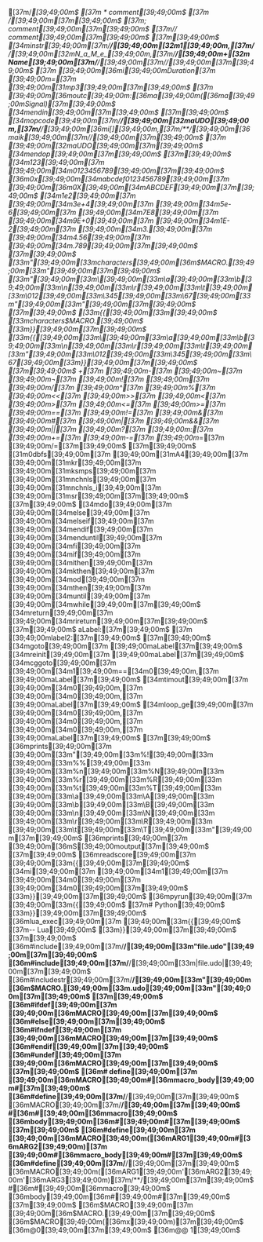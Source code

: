 [37m/*[39;49;00m$
[37m * comment[39;49;00m$
[37m */[39;49;00m[37m[39;49;00m$
[37m; comment[39;49;00m[37m[39;49;00m$
[37m// comment[39;49;00m[37m[39;49;00m$
[37m[39;49;00m$
[34minstr[39;49;00m[37m/**/[39;49;00m[32m1[39;49;00m,[37m/**/[39;49;00m[32mN_a_M_e_[39;49;00m,[37m/**/[39;49;00m+[32mName[39;49;00m[37m/**/[39;49;00m[37m//[39;49;00m[37m[39;49;00m$
[37m  [39;49;00m[36mi[39;49;00mDuration[37m [39;49;00m=[37m [39;49;00m[31mp3[39;49;00m[37m[39;49;00m$
[37m  [39;49;00m[36moutc[39;49;00m:[36ma[39;49;00m([36ma[39;49;00mSignal)[37m[39;49;00m$
[34mendin[39;49;00m[37m[39;49;00m$
[37m[39;49;00m$
[34mopcode[39;49;00m[37m/**/[39;49;00m[32maUDO[39;49;00m,[37m/**/[39;49;00m[36mi[][39;49;00m,[37m/**/[39;49;00m[36maik[39;49;00m[37m//[39;49;00m[37m[39;49;00m$
[37m  [39;49;00m[32maUDO[39;49;00m[37m[39;49;00m$
[34mendop[39;49;00m[37m[39;49;00m$
[37m[39;49;00m$
[34m123[39;49;00m[37m [39;49;00m[34m0123456789[39;49;00m[37m[39;49;00m$
[36m0x[39;49;00m[34mabcdef0123456789[39;49;00m[37m [39;49;00m[36m0X[39;49;00m[34mABCDEF[39;49;00m[37m[39;49;00m$
[34m1e2[39;49;00m[37m [39;49;00m[34m3e+4[39;49;00m[37m [39;49;00m[34m5e-6[39;49;00m[37m [39;49;00m[34m7E8[39;49;00m[37m [39;49;00m[34m9E+0[39;49;00m[37m [39;49;00m[34m1E-2[39;49;00m[37m [39;49;00m[34m3.[39;49;00m[37m [39;49;00m[34m4.56[39;49;00m[37m [39;49;00m[34m.789[39;49;00m[37m[39;49;00m$
[37m[39;49;00m$
[33m"[39;49;00m[33mcharacters[39;49;00m[36m$MACRO.[39;49;00m[33m"[39;49;00m[37m[39;49;00m$
[33m"[39;49;00m[33m\\[39;49;00m[33m\a[39;49;00m[33m\b[39;49;00m[33m\n[39;49;00m[33m\r[39;49;00m[33m\t[39;49;00m[33m\012[39;49;00m[33m\345[39;49;00m[33m\67[39;49;00m[33m\"[39;49;00m[33m"[39;49;00m[37m[39;49;00m$
[37m[39;49;00m$
[33m{{[39;49;00m[33m[39;49;00m$
[33mcharacters$MACRO.[39;49;00m$
[33m}}[39;49;00m[37m[39;49;00m$
[33m{{[39;49;00m[33m\\[39;49;00m[33m\a[39;49;00m[33m\b[39;49;00m[33m\n[39;49;00m[33m\r[39;49;00m[33m\t[39;49;00m[33m\"[39;49;00m[33m\012[39;49;00m[33m\345[39;49;00m[33m\67[39;49;00m[33m}}[39;49;00m[37m[39;49;00m$
[37m[39;49;00m$
+[37m [39;49;00m-[37m [39;49;00m~[37m [39;49;00m¬[37m [39;49;00m![37m [39;49;00m*[37m [39;49;00m/[37m [39;49;00m^[37m [39;49;00m%[37m [39;49;00m<<[37m [39;49;00m>>[37m [39;49;00m<[37m [39;49;00m>[37m [39;49;00m<=[37m [39;49;00m>=[37m [39;49;00m==[37m [39;49;00m!=[37m [39;49;00m&[37m [39;49;00m#[37m [39;49;00m|[37m [39;49;00m&&[37m [39;49;00m||[37m [39;49;00m?[37m [39;49;00m:[37m [39;49;00m+=[37m [39;49;00m-=[37m [39;49;00m*=[37m [39;49;00m/=[37m[39;49;00m$
[37m[39;49;00m$
[31m0dbfs[39;49;00m[37m [39;49;00m[31mA4[39;49;00m[37m [39;49;00m[31mkr[39;49;00m[37m [39;49;00m[31mksmps[39;49;00m[37m [39;49;00m[31mnchnls[39;49;00m[37m [39;49;00m[31mnchnls_i[39;49;00m[37m [39;49;00m[31msr[39;49;00m[37m[39;49;00m$
[37m[39;49;00m$
[34mdo[39;49;00m[37m [39;49;00m[34melse[39;49;00m[37m [39;49;00m[34melseif[39;49;00m[37m [39;49;00m[34mendif[39;49;00m[37m [39;49;00m[34menduntil[39;49;00m[37m [39;49;00m[34mfi[39;49;00m[37m [39;49;00m[34mif[39;49;00m[37m [39;49;00m[34mithen[39;49;00m[37m [39;49;00m[34mkthen[39;49;00m[37m [39;49;00m[34mod[39;49;00m[37m [39;49;00m[34mthen[39;49;00m[37m [39;49;00m[34muntil[39;49;00m[37m [39;49;00m[34mwhile[39;49;00m[37m[39;49;00m$
[34mreturn[39;49;00m[37m [39;49;00m[34mrireturn[39;49;00m[37m[39;49;00m$
[37m[39;49;00m$
aLabel:[37m[39;49;00m$
[37m [39;49;00mlabel2:[37m[39;49;00m$
[37m[39;49;00m$
[34mgoto[39;49;00m[37m [39;49;00maLabel[37m[39;49;00m$
[34mreinit[39;49;00m[37m [39;49;00maLabel[37m[39;49;00m$
[34mcggoto[39;49;00m[37m [39;49;00m[34m1[39;49;00m==[34m0[39;49;00m,[37m [39;49;00maLabel[37m[39;49;00m$
[34mtimout[39;49;00m[37m [39;49;00m[34m0[39;49;00m,[37m [39;49;00m[34m0[39;49;00m,[37m [39;49;00maLabel[37m[39;49;00m$
[34mloop_ge[39;49;00m[37m [39;49;00m[34m0[39;49;00m,[37m [39;49;00m[34m0[39;49;00m,[37m [39;49;00m[34m0[39;49;00m,[37m [39;49;00maLabel[37m[39;49;00m$
[37m[39;49;00m$
[36mprints[39;49;00m[37m [39;49;00m[33m"[39;49;00m[33m%![39;49;00m[33m [39;49;00m[33m%%[39;49;00m[33m [39;49;00m[33m%n[39;49;00m[33m%N[39;49;00m[33m [39;49;00m[33m%r[39;49;00m[33m%R[39;49;00m[33m [39;49;00m[33m%t[39;49;00m[33m%T[39;49;00m[33m [39;49;00m[33m\\a[39;49;00m[33m\\A[39;49;00m[33m [39;49;00m[33m\\b[39;49;00m[33m\\B[39;49;00m[33m [39;49;00m[33m\\n[39;49;00m[33m\\N[39;49;00m[33m [39;49;00m[33m\\r[39;49;00m[33m\\R[39;49;00m[33m [39;49;00m[33m\\t[39;49;00m[33m\\T[39;49;00m[33m"[39;49;00m[37m[39;49;00m$
[36mprints[39;49;00m[37m [39;49;00m[36mS[39;49;00moutput[37m[39;49;00m$
[37m[39;49;00m$
[36mreadscore[39;49;00m[37m [39;49;00m[33m{{[39;49;00m[37m[39;49;00m$
[34mi[39;49;00m[37m [39;49;00m[34m1[39;49;00m[37m [39;49;00m[34m0[39;49;00m[37m [39;49;00m[34m0[39;49;00m[37m[39;49;00m$
[33m}}[39;49;00m[37m[39;49;00m$
[36mpyrun[39;49;00m[37m [39;49;00m[33m{{[39;49;00m$
[37m# Python[39;49;00m$
[33m}}[39;49;00m[37m[39;49;00m$
[36mlua_exec[39;49;00m[37m [39;49;00m[33m{{[39;49;00m$
[37m-- Lua[39;49;00m$
[33m}}[39;49;00m[37m[39;49;00m$
[37m[39;49;00m$
[36m#include[39;49;00m[37m/**/[39;49;00m[33m"file.udo"[39;49;00m[37m[39;49;00m$
[36m#include[39;49;00m[37m/**/[39;49;00m[33m|file.udo|[39;49;00m[37m[39;49;00m$
[36m#includestr[39;49;00m[37m/**/[39;49;00m[33m"[39;49;00m[36m$MACRO.[39;49;00m[33m.udo[39;49;00m[33m"[39;49;00m[37m[39;49;00m$
[37m[39;49;00m$
[36m#ifdef[39;49;00m[37m [39;49;00m[36mMACRO[39;49;00m[37m[39;49;00m$
[36m#else[39;49;00m[37m[39;49;00m$
[36m#ifndef[39;49;00m[37m [39;49;00m[36mMACRO[39;49;00m[37m[39;49;00m$
[36m#endif[39;49;00m[37m[39;49;00m$
[36m#undef[39;49;00m[37m [39;49;00m[36mMACRO[39;49;00m[37m[39;49;00m$
[37m[39;49;00m$
[36m#   define[39;49;00m[37m [39;49;00m[36mMACRO[39;49;00m#[36mmacro_body[39;49;00m#[37m[39;49;00m$
[36m#define[39;49;00m[37m/**/[39;49;00m[37m[39;49;00m$
[36mMACRO[39;49;00m[37m/**/[39;49;00m[37m[39;49;00m$
#[36m\#[39;49;00m[36mmacro[39;49;00m$
[36mbody[39;49;00m[36m\#[39;49;00m#[37m[39;49;00m$
[37m[39;49;00m$
[36m#define[39;49;00m[37m [39;49;00m[36mMACRO[39;49;00m([36mARG1[39;49;00m#[36mARG2[39;49;00m)[37m [39;49;00m#[36mmacro_body[39;49;00m#[37m[39;49;00m$
[36m#define[39;49;00m[37m/**/[39;49;00m[37m[39;49;00m$
[36mMACRO[39;49;00m([36mARG1[39;49;00m'[36mARG2[39;49;00m'[36mARG3[39;49;00m)[37m/**/[39;49;00m[37m[39;49;00m$
#[36m\#[39;49;00m[36mmacro[39;49;00m$
[36mbody[39;49;00m[36m\#[39;49;00m#[37m[39;49;00m$
[37m[39;49;00m$
[36m$MACRO[39;49;00m[37m [39;49;00m[36m$MACRO.[39;49;00m[37m[39;49;00m$
[36m$MACRO[39;49;00m([36mx[39;49;00m)[37m[39;49;00m$
[36m@0[39;49;00m[37m[39;49;00m$
[36m@@ 1[39;49;00m$
